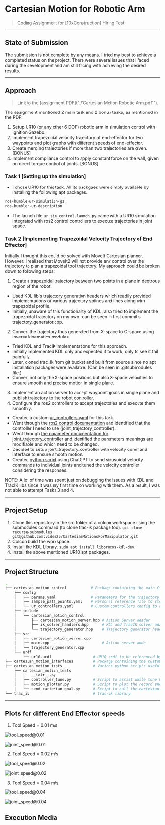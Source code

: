 # Cartesian Motion for Robotic Arm

> Coding Assignment for [10xConstruction] Hiring Test

---

## State of Submission

The submission is not complete by any means. I tried my best to achieve a completed status on the project. There were several issues that I faced during the development and am still facing with achieving the desired results.

---

## Approach

> Link to the [assignment PDF]("./'Cartesian Motion Robotic Arm.pdf'").

The assignment mentioned 2 main task and 2 bonus tasks, as mentioned in the PDF:
1. Setup UR10 (or any other 6 DOF) robotic arm in simulation control with Ignition Gazebo.
2. Implement trapezoidal velocity trajectory of end-effector for two waypoints and plot graphs with different speeds of end-effector.
3. Create merging trajectories if more than two trajectories are given. [BONUS]
4. Implement compliance control to apply constant force on the wall, given on direct torque control of joints. [BONUS]

### Task 1 [Setting up the simulation]
- I chose UR10 for this task. All its packgaes were simply available by installing the following apt packages.
```bash
ros-humble-ur-simulation-gz
ros-humbler-ur-description
```
- The launch file `ur_sim_control.launch.py` came with a UR10 simulation integrated with ros2 control controllers to execute trajectories in joint space.

### Task 2 [Implementing Trapezoidal Velocity Trajectory of End Effector]
Initially I thought this could be solved with MoveIt Cartesian planner. However, I realised that MoveIt2 will not provide any control over the trajectory to plan a trapezoidal tool trajectory. My approach could be broken down to following steps:
1. Create a trapezoidal trajectory between two points in a plane in dextrous region of the robot. 
  - Used KDL lib's trajectory generation headers which readily provided implementations of various trajectory splines and lines along with trapezoidal profile. 
  - Initially, unaware of this functionality of KDL, also tried to implement the trapezoidal trajectory on my own -can be seen in  first commit's trajectory_generator.cpp.
2. Convert the trajectory thus generated from X-space to C-space using inverse kinematics modules.
  - Tried KDL and TracIK implementations for this approach.
  - Initially implemented KDL only and expected it to work, only to see it fail painfully.
  - Later, cloned trac_ik from git bucket and built from source since no apt installation packages were available. (Can be seen in .gitsubmodules file.)
  - Convert not only the X-space positions but also X-space velocities to ensure smooth and precise motion in single plane.
3. Implement an action server to accept waypoint goals in single plane and publish trajectory to the robot controller.
4. Configure the ros2 controllers to accept trajectories and execute them smoothly.
  - Created a custom [ur_controllers.yaml](./cartesian_motion_control/config/ur_controllers.yaml) for this task.
  - Went through the [ros2 control documentation](https://control.ros.org/rolling/index.html) and identified that the controller I need to use (joint_trajectory_controller).
  - Went through [the parameter documentation for joint_trajectory_controller](https://github.com/ros-controls/ros2_controllers/blob/master/joint_trajectory_controller/src/joint_trajectory_controller_parameters.yaml) and identified the parameters meanings are modifiable and which need to be changed.
  - Decided to setup joint_trajectory_controller with velocity command interface to ensure smooth motion.
  - Created [python script](./cartesian_motion_tests/cartesian_motion_tests/controller_tune.py) using ChatGPT to send sinusoidal velocity commands to individual joints and tuned the velocity controller considering the responses.

NOTE: A lot of time was spent just on debugging the issues with KDL and TracIK libs since it was my first time on working with them. As a result, I was not able to attempt Tasks 3 and 4.

---

## Project Setup
1. Clone this repository in the src folder of a colcon workspace using the submodules command (to clone trac-ik package too).
`git clone --recurse-submodules git@github.com:videh25/CartesianMotionsForManipulator.git`
2. Colcon build the workspace.
2. Install the KDL Library. `sudo apt install liborocos-kdl-dev`.
3. Install the above mentioned UR10 apt packages.

---
## Project Structure

```bash
.
├── cartesian_motion_control           # Package containing the main C++ nodes for trajectory generation and action server implementation.
    ├── config
    │   ├── params.yaml                # Parameters for the trajectory generation
    │   ├── sample_path_points.yaml    # Personal reference file to store some valid points for trajectories
    │   └── ur_controllers.yaml        # Custom controllers config to allow desired behavior
    ├── include
    │   └── cartesian_motion_control
    │       ├── cartesian_motion_server.hpp # Action Server header
    │       ├── ik_solver_handlers.hpp      # KDL and TracIK solver adapter for code
    │       └── trajectory_generator.hpp    # Trajectory generator header
    ├── src
    │   ├── cartesian_motion_server.cpp
    │   ├── main.cpp                        # Action server node
    │   └── trajectory_generator.cpp
    └── urdf
        └── ur10.urdf                   # UR10 urdf to be referenced by IK solvers in the code
├── cartesian_motion_interfaces         # Package containing the custom action interface
├── cartesian_motion_tests              # Various python scripts useful for this project
    ├── cartesian_motion_tests
    │   ├── __init__.py
    │   ├── controller_tune.py          # Script to assist while tune PID controllers (Specify joint name, initial joint position and run the script to publish sinusoidal velocity commands for a joint and plot the motor response)
    │   ├── motion_plotter.py           # Script to plot the record end effector path and record joint positions and plot them
    │   └── send_cartesian_goal.py      # Script to call the cartesian action server
└── trac_ik                             # trac-ik library
```

---

## Plots for different End Effector speeds
1. Tool Speed = 0.01 m/s

![tool_speed@0.01](./docs/images/tool_speed_0_01.png "Tool Speed Plot at speed = 0.01 m/s")

![joint_speed@0.01](./docs/images/joint_speeds_0_01.png "Angle Velocity Plots at speed = 0.01 m/s")

2. Tool Speed = 0.02 m/s

![tool_speed@0.02](./docs/images/tool_speed_0_02.png "Tool Speed Plot at speed = 0.02 m/s")

![joint_speed@0.02](./docs/images/joint_speeds_0_02.png "Angle Velocity Plots at speed = 0.02 m/s")

3. Tool Speed = 0.04 m/s

![tool_speed@0.04](./docs/images/tool_speed_0_04.png "Tool Speed Plot at speed = 0.04 m/s")

![joint_speed@0.04](./docs/images/joint_speeds_0_04.png "Angle Velocity Plots at speed = 0.04 m/s")

## Execution Media
